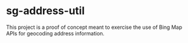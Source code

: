 # sg-address-util

This project is a proof of concept meant to exercise the use of Bing Map APIs for geocoding address information.